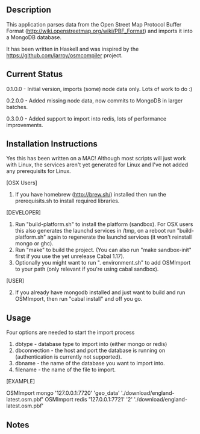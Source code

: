 Description
-----------

This application parses data from the Open Street Map Protocol Buffer Format (http://wiki.openstreetmap.org/wiki/PBF_Format) and imports it into a MongoDB database.

It has been written in Haskell and was inspired by the https://github.com/larroy/osmcompiler project.

Current Status
--------------

0.1.0.0 - Initial version, imports (some) node data only. Lots of work to do :)

0.2.0.0 - Added missing node data, now commits to MongoDB in larger batches.

0.3.0.0 - Added support to import into redis, lots of performance improvements.

Installation Instructions
-------------------------

Yes this has been written on a MAC! Although most scripts will just work with Linux, the services aren't yet generated for Linux and I've not added any prerequisits for Linux.

[OSX Users]

1. If you have homebrew (http://brew.sh/) installed then run the prerequisits.sh to install required libraries.

[DEVELOPER]

1. Run "build-platform.sh" to install the platform (sandbox). For OSX users this also generates the launchd services in /tmp, on a reboot run "build-platform.sh" again to regenerate the launchd services (it won't reinstall mongo or ghc).
2. Run "make" to build the project. (You can also run "make sandbox-init" first if you use the yet unrelease Cabal 1.17).
3. Optionally you might want to run ". environment.sh" to add OSMImport to your path (only relevant if you're using cabal sandbox).

[USER]

2. If you already have mongodb installed and just want to build and run OSMImport, then run "cabal install" and off you go.


Usage
-----

Four options are needed to start the import process

1. dbtype - database type to import into (either mongo or redis)
1. dbconnection - the host and port the database is running on (authentication is currently not supported).
2. dbname - the name of the database you want to import into.
3. filename - the name of the file to import.


[EXAMPLE]

OSMImport mongo '127.0.0.1:7720' 'geo_data' './download/england-latest.osm.pbf'
OSMImport redis '127.0.0.1:7721' '2' './download/england-latest.osm.pbf'

Notes
-----

